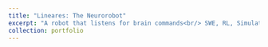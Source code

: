 ```yaml
---
title: "Lineares: The Neurorobot"
excerpt: "A robot that listens for brain commands<br/> SWE, RL, Simulations"
collection: portfolio
---
```


